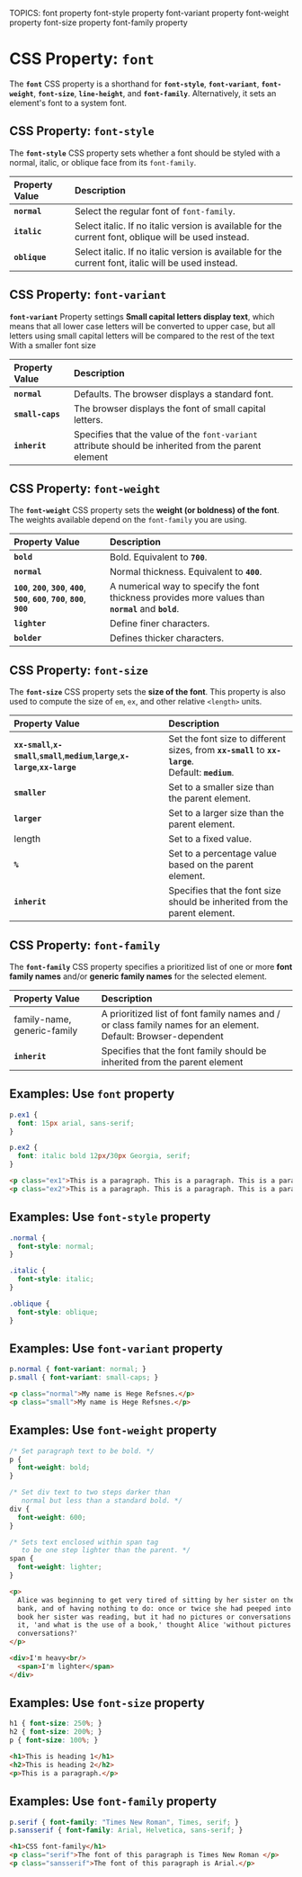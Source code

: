 TOPICS: font property
        font-style property
        font-variant property
        font-weight property
        font-size property
        font-family property

# CSS Property: `font`

The **`font`** CSS property is a shorthand for **`font-style`**, **`font-variant`**,
**`font-weight`**, **`font-size`**, **`line-height`**, and **`font-family`**.
Alternatively, it sets an element's font to a system font.

## CSS Property: `font-style`

The **`font-style`** CSS property sets whether a font should be styled with a normal, italic, or
oblique face from its `font-family`.

| Property Value | Description |
| :--- | :--- |
| **`normal`** | Select the regular font of `font-family`.|
| **`italic`** | Select italic. If no italic version is available for the current font, oblique will be used instead. |
| **`oblique`** | Select italic. If no italic version is available for the current font, italic will be used instead. |

## CSS Property: `font-variant`

**`font-variant`** Property settings **Small capital letters display text**, which means that all
lower case letters will be converted to upper case, but all letters using small capital letters
will be compared to the rest of the text With a smaller font size

| Property Value | Description |
| :--- | :--- |
| **`normal`** | Defaults. The browser displays a standard font. |
| **`small-caps`** | The browser displays the font of small capital letters. |
| **`inherit`** | Specifies that the value of the `font-variant` attribute should be inherited from the parent element |

## CSS Property: `font-weight`

The **`font-weight`** CSS property sets the **weight (or boldness) of the font**. The weights available
depend on the `font-family` you are using.

| Property Value | Description |
| :--- | :--- |
| **`bold`** | Bold. Equivalent to **`700`**. |
| **`normal`** | Normal thickness. Equivalent to **`400`**.|
| **`100`**, **`200`**, **`300`**, **`400`**, **`500`**, **`600`**, **`700`**, **`800`**, **`900`** | A numerical way to specify the font thickness provides more values than **`normal`** and **`bold`**.|
| **`lighter`** | Define finer characters. |
| **`bolder`** | Defines thicker characters. |

## CSS Property: `font-size`

The **`font-size`** CSS property sets the **size of the font**. This property is also used to compute
the size of `em`, `ex`, and other relative `<length>` units.

| Property Value | Description |
| :--- | :--- |
| **`xx-small`**,**`x-small`**,**`small`**,**`medium`**,**`large`**,**`x-large`**,**`xx-large`** | Set the font size to different sizes, from **`xx-small`** to **`xx-large`**. <br> Default: **`medium`**.|
| **`smaller`** | Set to a smaller size than the parent element.|
| **`larger`** | Set to a larger size than the parent element. |
| length | Set to a fixed value. |
| **`%`** | Set to a percentage value based on the parent element. |
| **`inherit`** | Specifies that the font size should be inherited from the parent element.|

## CSS Property: `font-family`

The **`font-family`** CSS property specifies a prioritized list of one or more **font family names**
and/or **generic family names** for the selected element.

| Property Value | Description |
| :--- | :--- |
| family-name, generic-family | A prioritized list of font family names and / or class family names for an element. <br> Default: Browser-dependent |
| **`inherit`** | Specifies that the font family should be inherited from the parent element |

## Examples: Use `font` property

```css
p.ex1 {
  font: 15px arial, sans-serif;
}

p.ex2 {
  font: italic bold 12px/30px Georgia, serif;
}
```

```html
<p class="ex1">This is a paragraph. This is a paragraph. This is a paragraph. This is a paragraph. This is a paragraph. This is a paragraph. This is a paragraph. This is a paragraph.</p>
<p class="ex2">This is a paragraph. This is a paragraph. This is a paragraph. This is a paragraph. This is a paragraph. This is a paragraph. This is a paragraph. This is a paragraph.</p>
```

## Examples: Use `font-style` property

```css
.normal {
  font-style: normal;
}

.italic {
  font-style: italic;
}

.oblique {
  font-style: oblique;
}
```

## Examples: Use `font-variant` property

```css
p.normal { font-variant: normal; }
p.small { font-variant: small-caps; }
```

```html
<p class="normal">My name is Hege Refsnes.</p>
<p class="small">My name is Hege Refsnes.</p>
```

## Examples: Use `font-weight` property

```css
/* Set paragraph text to be bold. */
p {
  font-weight: bold;
}

/* Set div text to two steps darker than
   normal but less than a standard bold. */
div {
  font-weight: 600;
}

/* Sets text enclosed within span tag
   to be one step lighter than the parent. */
span {
  font-weight: lighter;
}
```

```html
<p>
  Alice was beginning to get very tired of sitting by her sister on the
  bank, and of having nothing to do: once or twice she had peeped into the
  book her sister was reading, but it had no pictures or conversations in
  it, 'and what is the use of a book,' thought Alice 'without pictures or
  conversations?'
</p>

<div>I'm heavy<br/>
  <span>I'm lighter</span>
</div>
```

## Examples: Use `font-size` property

```css
h1 { font-size: 250%; }
h2 { font-size: 200%; }
p { font-size: 100%; }
```

```html
<h1>This is heading 1</h1>
<h2>This is heading 2</h2>
<p>This is a paragraph.</p>
```

## Examples: Use `font-family` property

```css
p.serif { font-family: "Times New Roman", Times, serif; }
p.sansserif { font-family: Arial, Helvetica, sans-serif; }
```

```html
<h1>CSS font-family</h1>
<p class="serif">The font of this paragraph is Times New Roman </p>
<p class="sansserif">The font of this paragraph is Arial.</p>
```
